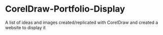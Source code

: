 # CorelDraw-Portfolio-Display
A list of ideas and images created/replicated with CorelDraw and created a website to display it
